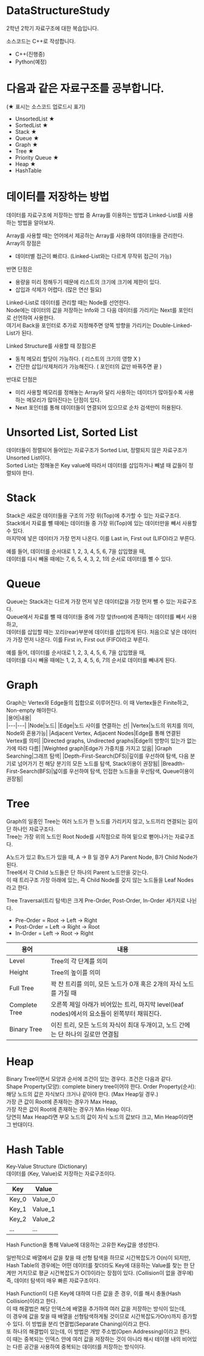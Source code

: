 # DataStructureStudy
2학년 2학기 자료구조에 대한 복습입니다.   
 
소스코드는 C++로 작성합니다.   
 + C++(진행중)   
 + Python(예정)   


# 다음과 같은 자료구조를 공부합니다.   
(★ 표시는 소스코드 업로드시 표기)   
 + UnsortedList ★    
 + SortedList ★    
 + Stack ★    
 + Queue ★    
 + Graph ★    
 + Tree ★   
 + Priority Queue ★      
 + Heap ★     
 + HashTable   

# 데이터를 저장하는 방법   

데이터를 자료구조에 저장하는 방법 중 Array를 이용하는 방법과 Linked-List를 사용하는 방법을 알아보자.   
   
Array를 사용할 때는 언어에서 제공하는 Array를 사용하여 데이터들을 관리한다.   
Array의 장점은   
 + 데이터별 접근이 빠르다. (Linked-List와는 다르게 무작위 접근이 가능)   

반면 단점은   
 + 용량을 미리 정해두기 때문에 리스트의 크기에 크기에 제한이 있다.
 + 삽입과 삭제가 어렵다. (많은 연산 필요)   
 
   
Linked-List로 데이터를 관리할 때는 Node를 선언한다.   
Node에는 데이터의 값을 저장하는 Info와 그 다음 데이터를 가리키는 Next를 포인터로 선언하여 사용한다.   
여기서 Back을 포인터로 추가로 지정해주면 양쪽 방향을 가리키는 Double-Linked-List가 된다.   
   
Linked Structure를 사용할 때 장점으론
 + 동적 메모리 할당이 가능하다. ( 리스트의 크기의 영향 X )   
 + 간단한 삽입/삭제처리가 가능해진다. ( 포인터의 값만 바꿔주면 끝 )   

반대로 단점은
 + 미리 사용할 메모리를 정해놓는 Array와 달리 사용하는 데이터가 많아질수록 사용하는 메모리가 많아진다는 단점이 있다.   
 + Next 포인터를 통해 데이터들이 연결되어 있으므로 순차 검색만이 허용된다.   
   

# Unsorted List, Sorted List   

데이터들이 정렬되어 들어있는 자료구조가 Sorted List, 정렬되지 않은 자료구조가 Unsorted List이다.   
Sorted List는 정해놓은 Key value에 따라서 데이터를 삽입하거나 빼낼 때 값들이 정렬되야 한다.   


#  Stack   

Stack은 새로운 데이터들을 구조의 가장 위(Top)에 추가할 수 있는 자료구조다.   
Stack에서 자료를 뺄 때에는 데이터들 중 가장 위(Top)에 있는 데이터만을 빼서 사용할 수 있다.   
마지막에 넣은 데이터가 가장 먼저 나온다. 이를 Last in, First out (LIFO)라고 부른다.   

예를 들어, 데이터를 순서대로 1, 2, 3, 4, 5, 6, 7을 삽입했을 때,    
데이터를 다시 빼올 때에는 7, 6, 5, 4, 3, 2, 1의 순서로 데이터를 뺄 수 있다.


#  Queue   

Queue는 Stack과는 다르게 가장 먼저 넣은 데이터값을 가장 먼저 뺄 수 있는 자료구조다.   
Queue에서 자료를 뺄 때 데이터들 중에 가장 앞(front)에 존재하는 데이터를 빼서 사용하고,   
데이터를 삽입할 때는 꼬리(rear)부분에 데이터를 삽입하게 된다.
처음으로 넣은 데이터가 가장 먼저 나온다. 이를 First in, First out (FIFO)라고 부른다.

예를 들어, 데이터를 순서대로 1, 2, 3, 4, 5, 6, 7을 삽입했을 때,   
데이터를 다시 빼올 때에는 1, 2, 3, 4, 5, 6, 7의 순서로 데이터를 빼내게 된다.


#  Graph    
Graph는 Vertex와 Edge들의 집합으로 이루어진다. 이 때 Vertex들은 Finite하고, Non-empty 해야한다.  
|용어|내용|   
|---|---|
|Node|노드|
|Edge|노드 사이를 연결하는 선|
|Vertex|노드의 위치를 의미, Node와 혼용가능|
|Adjacent Vertex, Adjacent Nodes|Edge를 통해 연결된 Vertex를 의미|
|Directed graphs, Undirected graphs|Edge의 방향이 있는가 없는가에 따라 다름|
|Weighted graph|Edge가 가중치를 가지고 있음|
|Graph Searching|그래프 탐색|
|Depth-First-Search(DFS)|깊이를 우선하여 탐색, 다음 분기로 넘어가기 전 해당 분기의 모든 노드를 탐색, Stack이용이 권장됨|
|Breadth-First-Search(BFS)|넓이를 우선하여 탐색, 인접한 노드들을 우선탐색, Queue이용이 권장됨|


#  Tree   

Graph의 일종인 Tree는 여러 노드가 한 노드를 가리키지 않고, 노드끼리 연결되는 길이 단 하나인 자료구조다.   
Tree는 가장 위의 노드인 Root Node를 시작점으로 하여 밑으로 뻗어나가는 자료구조다.   
     
A노드가 있고 B노드가 있을 때, A -> B 일 경우 A가 Parent Node, B가 Child Node가 된다.      
Tree에서 각 Child 노드들은 단 하나의 Parent 노드만을 갖는다.   
이 때 트리구조 가장 아래에 있는, 즉 Child Node를 갖지 않는 노드들을 Leaf Nodes라고 한다.

Tree Traversal(트리 탐색)은 크게 Pre-Order, Post-Order, In-Order 세가지로 나뉜다.   

 + Pre-Order = Root -> Left -> Right   
 + Post-Order = Left -> Right -> Root   
 + In-Order = Left -> Root -> Right   
   

|용어|내용|   
|---|---|
|Level|Tree의 각 단계를 의미|
|Height|Tree의 높이를 의미|
|Full Tree|꽉 찬 트리를 의미, 모든 노드가 0개 혹은 2개의 자식 노드를 가질 때|
|Complete Tree|오른쪽 제일 아래가 비어있는 트리, 마지막 level(leaf nodes)에서의 요소들이 왼쪽부터 채워진다.|
|Binary Tree|이진 트리, 모든 노드의 자식이 최대 두개이고, 노드 간에는 단 하나의 길로만 연결됨|


# Heap  
Binary Tree이면서 모양과 순서에 조건이 있는 경우다. 조건은 다음과 같다.   
Shape Property(모양): complete binery tree이어야 한다.
Order Property(순서): 해당 노드의 값은 자식보다 크거나 같아야 한다. (Max Heap일 경우.)      
가장 큰 값이 Root에 존재하는 경우가 Max Heap,   
가장 작은 값이 Root에 존재하는 경우가 Min Heap 이다.    
당연히 Max Heap라면 부모 노드의 값이 자식 노드의 값보다 크고, Min Heap이라면 그 반대이다.   

# Hash Table   
Key-Value Structure (Dictionary)   
데이터를 (Key, Value)로 저장하는 자료구조이다.   
   
|Key|Value|
|---|---|
|Key_0|Value_0|
|Key_1|Value_1|
|Key_2|Value_2|
|...|...|

Hash Function을 통해 Value에 대응하는 고유한 Key값을 생성한다.   
   
일반적으로 배열에서 값을 찾을 때 선형 탐색을 하므로 시간복잡도가 O(n)이 되지만,   
Hash Table의 경우에는 어떤 데이터를 찾더라도 Key에 대응하는 Value를 찾는 한 단계만 거치므로 평균 시간복잡도가 O(1)이라는 장점이 있다. (Collision이 없을 경우에)      
즉, 데이터 탐색이 매우 빠른 자료구조이다.   
   
Hash Function이 다른 Key에 대하여 다른 값을 준 경우, 이를 해시 충돌(Hash Collision)이라고 한다.   
이 때 해결법은 해당 인덱스에 배열을 추가하여 여러 값을 저장하는 방식이 있는데,   
이 경우에 값을 찾을 때 배열을 선형탐색하게될 것이므로 시간복잡도가O(n)까지 증가할 수 있다. 이 방법을 분리 연결법(Separate Chaning)이라고 한다.   
또 하나의 해결법이 있는데, 이 방법은 개방 주소법(Open Addressing)이라고 한다.   
이 때는 중복되는 인덱스 안에 여러 값을 저장하는 것이 아니라 해시 테이블 내의 비어있는 다른 공간을 사용하여 중복되는 데이터를 저장하는 방식이다.   



